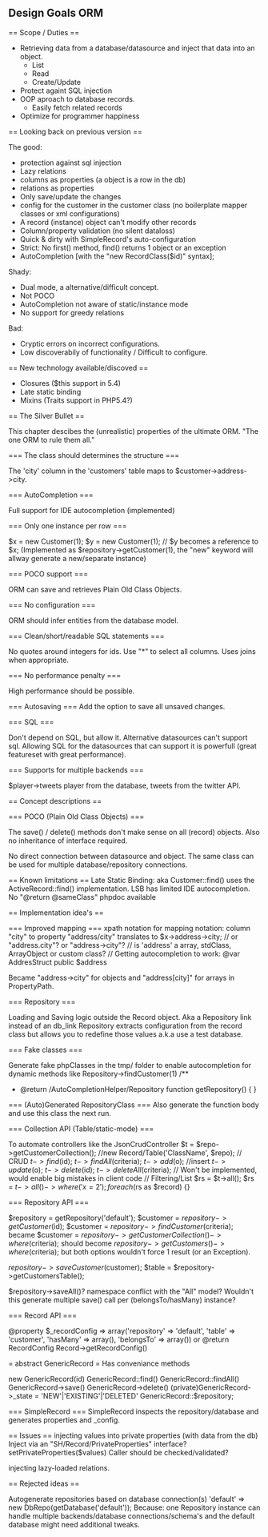 
Design Goals ORM
------------------


== Scope / Duties ==

 * Retrieving data from a database/datasource and inject that data into an object.
   - List
   - Read
   - Create/Update
 * Protect againt SQL injection
 * OOP aproach to database records.
   - Easily fetch related records
 * Optimize for programmer happiness


== Looking back on previous version ==

The good:
+ protection against sql injection
+ Lazy relations
+ columns as properties (a object is a row in the db)
+ relations as properties
+ Only save/update the changes
+ config for the customer in the customer class (no boilerplate mapper classes or xml configurations)
+ A record (instance) object can't modify other records
+ Column/property validation (no silent dataloss)
+ Quick & dirty with SimpleRecord's auto-configuration
+ Strict: No first() method, find() returns 1 object or an exception
+ AutoCompletion [with the "new RecordClass($id)" syntax];

Shady:
+ Dual mode, a alternative/difficult concept.
+ Not POCO
+ AutoCompletion not aware of static/instance mode
+ No support for greedy relations

Bad:
+ Cryptic errors on incorrect configurations.
+ Low discoverabily of functionality / Difficult to configure.


== New technology available/discoved ==

 * Closures ($this support in 5.4)
 * Late static binding
 * Mixins (Traits support in PHP5.4?)


== The Silver Bullet ==

This chapter descibes the (unrealistic) properties of the ultimate ORM. "The one ORM to rule them all."

=== The class should determines the structure ===

The 'city' column in the 'customers' table maps to $customer->address->city.

=== AutoCompletion ===

Full support for IDE autocompletion (implemented)

=== Only one instance per row ===

$x = new Customer(1);
$y = new Customer(1); // $y becomes a reference to $x;
(Implemented as $repository->getCustomer(1), the "new" keyword will allway generate a new/separate instance)

=== POCO support ===

ORM can save and retrieves Plain Old Class Objects.

=== No configuration ===

ORM should infer entities from the database model.

=== Clean/short/readable SQL statements ===

No quotes around integers for ids.
Use "*" to select all columns.
Uses joins when appropriate.

=== No performance penalty ===

High performance should be possible.

=== Autosaving ===
Add the option to save all unsaved changes.

=== SQL ===

Don't depend on SQL, but allow it.
Alternative datasources can't support sql.
Allowing SQL for the datasources that can support it is powerfull (great featureset with great performance).

=== Supports for multiple backends ===

$player->tweets
player from the database, tweets from the twitter API.



== Concept descriptions ==


=== POCO (Plain Old Class Objects) ===

The save() / delete() methods don't make sense on all (record) objects.
Also no inheritance of interface required.

No direct connection between datasource and object.
The same class can be used for multiple database/repository connections.



== Known limitations ==
Late Static Binding: aka Customer::find() uses the ActiveRecord::find() implementation.
LSB has limited IDE autocompletion. No "@return @sameClass" phpdoc available



== Implementation idea's ==

=== Improved mapping ===
 xpath notation for mapping notation:
 column "city" to property "address/city" translates to $x->address->city; // or "address.city"? or "address->city"?
 // is 'address' a array, stdClass, ArrayObject or custom class?
 // Getting autocompletion to work: @var AddresStruct public $address

Became "address->city" for objects and "address[city]" for arrays in PropertyPath.

=== Repository ===

Loading and Saving logic outside the Record object.
Aka a Repository link instead of an db_link
Repository extracts configuration from the record class but allows you to redefine those values a.k.a use a test database.

=== Fake classes ===

Generate fake phpClasses in the tmp/ folder to enable autocompletion for dynamic methods like Repository->findCustomer(1)
/**
 * @return /AutoCompletionHelper/Repository
function getRepository() {
}


=== (Auto)Generated RepositoryClass ===
Also generate the function body and use this class the next run.


=== Collection API (Table/static-mode) ===

To automate controllers like the JsonCrudController
$t = $repo->getCustomerCollection(); //new Record/Table('ClassName', $repo);
// CRUD
$t->find($id);
$t->findAll($criteria);
$t->add($o); //insert
$t->update($o);
$t->delete($id);
$t->deleteAll($criteria); // Won't be implemented, would enable big mistakes in client code
// Filtering/List
$rs = $t->all();
$rs = $t->all()->where('x = 2');
foreach($rs as $record) {}


=== Repository API ===

$repository = getRepository('default');
$customer = $repository->getCustomer($id);
$customer = $repository->findCustomer($criteria);
  became $customer = $repository->getCustomerCollection()->where($criteria);
  should become $repository->getCustomers()->where($criteria);
    but both options wouldn't force 1 result (or an Exception).

$repository->saveCustomer($customer);
$table = $repository->getCustomersTable();

$repository->saveAll()? namespace conflict with the "All" model?
  Wouldn't this generate multiple save() call per (belongsTo/hasMany) instance?


=== Record API ===

@property $_recordConfig => array('repository' => 'default', 'table' => 'customer', 'hasMany' => array(), 'belongsTo' => array())
or
@return RecordConfig
Record->getRecordConfig()


= abstract GenericRecord =
Has conveniance methods

new GenericRecord(id)
GenericRecord::find()
GenericRecord::findAll()
GenericRecord->save()
GenericRecord->delete()
(private)GenericRecord->_state = 'NEW'|'EXISTING'|'DELETED'
GenericRecord::$repository;


=== SimpleRecord ===
SimpleRecord inspects the repository/database and generates properties and _config.


== Issues ==
injecting values into private properties (with data from the db)
  Inject via an "SH/Record/PrivateProperties" interface? setPrivateProperties($values)
    Caller should be checked/validated?

injecting lazy-loaded relations.


== Rejected ideas ==

Autogenerate repositories based on database connection(s)
'default' => new DbRepo(getDatabase('default'));
Because: one Repository instance can handle multiple backends/database connections/schema's and the default database might need additional tweaks.